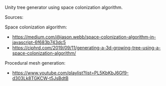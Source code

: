 Unity tree generator using space colonization algorithm.

Sources:

Space colonization algorithm:

- https://medium.com/@jason.webb/space-colonization-algorithm-in-javascript-6f683b743dc5
- https://ciphrd.com/2019/09/11/generating-a-3d-growing-tree-using-a-space-colonization-algorithm/

Procedural mesh generation:
- https://www.youtube.com/playlist?list=PL5KbKbJ6Gf9-d303Lk8TGKCW-t5JsBdtB
